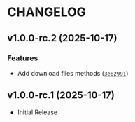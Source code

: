 # CHANGELOG

<!-- version list -->

## v1.0.0-rc.2 (2025-10-17)

### Features

- Add download files methods
  ([`3e82991`](https://github.com/LucasHzl/brief_pipeline/commit/3e82991ccb3a9c1a613141fd591ea740f6d70034))


## v1.0.0-rc.1 (2025-10-17)

- Initial Release
